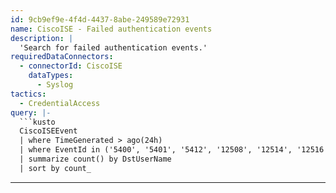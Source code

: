 ```yaml
---
id: 9cb9ef9e-4f4d-4437-8abe-249589e72931
name: CiscoISE - Failed authentication events
description: |
  'Search for failed authentication events.'
requiredDataConnectors:
  - connectorId: CiscoISE
    dataTypes:
      - Syslog
tactics:
  - CredentialAccess
query: |-
  ```kusto
  CiscoISEEvent
  | where TimeGenerated > ago(24h)
  | where EventId in ('5400', '5401', '5412', '12508', '12514', '12516')
  | summarize count() by DstUserName
  | sort by count_
  ```
---
```


